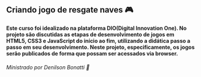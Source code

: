 ## Criando  jogo de resgate naves :video_game:

#### Este curso foi idealizado na plataforma DIO(Digital Innovation One).       No projeto são discutidas as etapas de desenvolvimento de jogos em HTML5, CSS3 e JavaScript do início ao fim, utilizando a didática passo a passo em seu desenvolvimento. Neste projeto, especificamente, os jogos serão publicados de forma que possam ser acessados via browser.

###### Ministrado por Denilson Bonatti :1st_place_medal:



